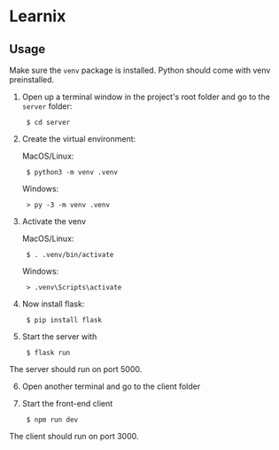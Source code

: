 # Learnix

## Usage

Make sure the `venv` package is installed. Python should come with venv preinstalled.

1. Open up a terminal window in the project's root folder and go to the `server` folder:

        $ cd server

2. Create the virtual environment:

    MacOS/Linux:

        $ python3 -m venv .venv

    Windows:

        > py -3 -m venv .venv

3. Activate the venv

    MacOS/Linux: 
    
        $ . .venv/bin/activate

    Windows:

        > .venv\Scripts\activate

4. Now install flask:

        $ pip install flask

5. Start the server with

        $ flask run

The server should run on port 5000.

6. Open another terminal and go to the client folder

7. Start the front-end client

        $ npm run dev

The client should run on port 3000.